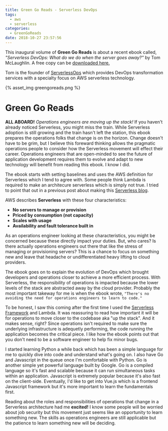 ```yaml
---
title: Green Go Reads - Serverless DevOps
tags:
  - aws
  - serverless
categories:
  - GreenGoReads
date: 2018-10-27 23:57:56
---
```


This inaugural volume of **Green Go Reads** is about a recent ebook called, *"Serverless DevOps: What do we do when the server goes away?"* by Tom McLaughlin. A free copy can be [downloaded here.](https://www.serverlessops.io/download-the-serverless-devops-ebook?hsCtaTracking=33cc5ceb-a73c-4215-9088-9fa2b3213cf0%7Cafc68fc2-5f46-4de3-8809-15b45ea1cd45)

Tom is the founder of [ServerlessOps](https://www.serverlessops.io/) which provides DevOps transformation services with a specialty focus on AWS serverless technology. 

{% asset_img greengoreads.png %}

# Green Go Reads

**ALL ABOARD!** *Operations engineers are moving up the stack!* If you haven't already noticed Serverless, you might miss the train. While Serverless adoption is still growing and the train hasn't left the station, this ebook prepares the operations folks that change is on the horizon. Change doesn't have to be grim, but I believe this foreward thinking allows the pragmatic operations people to consider how the Serverless movement will effect their career. Operations engineers that are open-minded to see the future of application development requires them to evolve and adapt to new technology will benefit from reading this ebook. I know I did.

The ebook starts with setting baselines and uses the AWS definition for Serverless which I tend to agree with. Some people think Lambda is required to make an architecure serverless which is simply not true. I tried to point that out in a previous post about making this [Serverless blog](https://greengocloud.com/2018/08/28/How-to-Make-a-Fast-and-Cheap-Serverless-Blog/).

AWS describes **Serverless** with these four characteristics:

- **No servers to manage or provision**
- **Priced by consumption (not capacity)**
- **Scales with usage**
- **Availability and fault tolerance built in**

As an operations engineer looking at these characteristics, you might be concerned because these directly impact your duties. But, who cares? Is there actually operations engineers out there that like the stress of managing or provisioning servers? This is a chance to focus on something new and leave that headache or undifferentiated heavy lifting to cloud providers. 

The ebook goes on to explain the evolution of DevOps which brought developers and operations closer to achieve a more efficient process. With Serverless, the responsibility of operations is impacted because the lower levels of the stack are abstracted away by the cloud provider. Probably the most important takeway for me is when the ebook wrote, `"There's no avoiding the need for operations engineers to learn to code."`

To be honest, I saw this coming after the first time I used the [Serverless Framework](https://serverless.com) and Lambda. It was reassuring to read how important it will be for operations to move closer to the codebase aka "up the stack". And it makes sense, right? Since operations isn't required to make sure the underlying infrastructure is adequetly performing, the code running the application becomes the critical piece. I like how the ebook points out that you don't need to be a software engineer to help fix minor bugs. 

I started learning Python a while back which has been a simple language for me to quickly dive into code and understand what's going on. I also have Go and Javascript in the queue once I'm comfortable with Python. Go is another simple yet powerful language built by Google. Go is a compiled language so it's fast and scalable because it can run simultaneous tasks within an application. Javascript is extremely popular because it's also fast on the client-side. Eventually, I'd like to get into Vue.js which is a frontend Javascript framework but it's more important to learn the fundamentals first. 

Reading about the roles and responsibilities of operations that change in a Serverless architecture had me **excited!** I know some people will be worried about job security but this movement just seems like an opportunity to learn something new. The skills as operations engineers are still applicable but the patience to learn something new will be deciding.